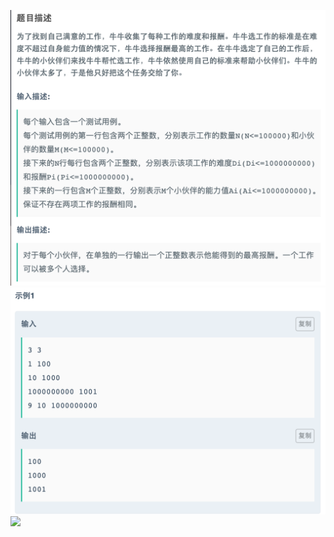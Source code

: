![](https://github.com/ztqer/CodingPractice/raw/master/牛牛找工作/牛牛找工作.png)
![](https://github.com/ztqer/CodingPractice/raw/master/牛牛找工作/牛牛找工作2.png)
![](https://github.com/ztqer/CodingPractice/raw/master/牛牛找工作/Code)

